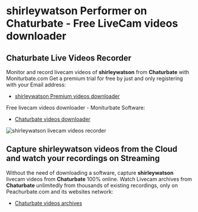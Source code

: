 # shirleywatson Performer on Chaturbate - Free LiveCam videos downloader

## Chaturbate Live Videos Recorder

Monitor and record livecam videos of **shirleywatson** from **Chaturbate** with Moniturbate.com
Get a premium trial for free by just and only registering with your Email address:
* [shirleywatson Premium videos downloader](https://moniturbate.com/request-demo-licence-key.html)

Free livecam videos downloader - Moniturbate Software:
* [Chaturbate videos downloader](https://moniturbate.com/moniturbate-download-software.html)

![shirleywatson livecam videos recorder](https://peachurnet.com/templates/moniturbate-software.png)


## Capture shirleywatson videos from the Cloud and watch your recordings on Streaming

Without the need of downloading a software, capture **shirleywatson** livecam videos from **Chaturbate** 100% online.
Watch Livecam archives from **Chaturbate** unlimitedly from thousands of existing recordings, only on Peachurbate.com and its websites network:
* [Chaturbate videos archives](https://peachurnet.com/)